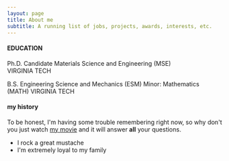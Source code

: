 ```yaml
---
layout: page
title: About me
subtitle: A running list of jobs, projects, awards, interests, etc.
---
```


#### EDUCATION

Ph.D. Candidate Materials Science and Engineering (MSE)				
VIRGINIA TECH		

B.S. Engineering Science and Mechanics (ESM)
Minor: Mathematics (MATH)
VIRGINIA TECH				                	 		

#### my history

To be honest, I'm having some trouble remembering right now, so why don't you just watch [my movie](http://en.wikipedia.org/wiki/The_Princess_Bride_%28film%29) and it will answer **all** your questions.



- I rock a great mustache
- I'm extremely loyal to my family
